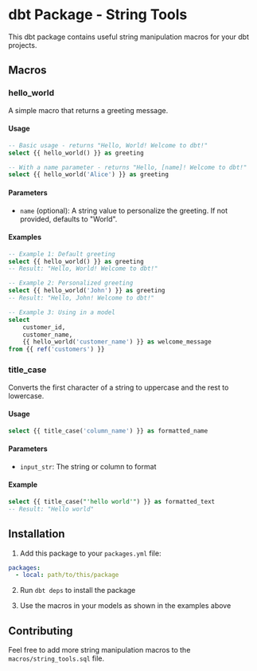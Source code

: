 # dbt Package - String Tools

This dbt package contains useful string manipulation macros for your dbt projects.

## Macros

### hello_world

A simple macro that returns a greeting message.

#### Usage

```sql
-- Basic usage - returns "Hello, World! Welcome to dbt!"
select {{ hello_world() }} as greeting

-- With a name parameter - returns "Hello, [name]! Welcome to dbt!"
select {{ hello_world('Alice') }} as greeting
```

#### Parameters

- `name` (optional): A string value to personalize the greeting. If not provided, defaults to "World".

#### Examples

```sql
-- Example 1: Default greeting
select {{ hello_world() }} as greeting
-- Result: "Hello, World! Welcome to dbt!"

-- Example 2: Personalized greeting
select {{ hello_world('John') }} as greeting  
-- Result: "Hello, John! Welcome to dbt!"

-- Example 3: Using in a model
select 
    customer_id,
    customer_name,
    {{ hello_world('customer_name') }} as welcome_message
from {{ ref('customers') }}
```

### title_case

Converts the first character of a string to uppercase and the rest to lowercase.

#### Usage

```sql
select {{ title_case('column_name') }} as formatted_name
```

#### Parameters

- `input_str`: The string or column to format

#### Example

```sql
select {{ title_case("'hello world'") }} as formatted_text
-- Result: "Hello world"
```

## Installation

1. Add this package to your `packages.yml` file:
```yaml
packages:
  - local: path/to/this/package
```

2. Run `dbt deps` to install the package

3. Use the macros in your models as shown in the examples above

## Contributing

Feel free to add more string manipulation macros to the `macros/string_tools.sql` file.